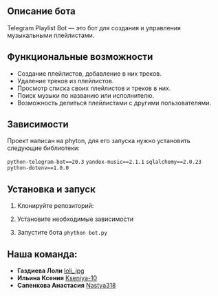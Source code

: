 ## Описание бота
Telegram Playlist Bot — это бот для создания и управления музыкальными плейлистами.
## Функциональные возможности
- Создание плейлистов, добавление в них треков.
- Удаление треков из плейлистов.
- Просмотр списка своих плейлистов и треков в них.
- Поиск музыки по названию или исполнителю.
- Возможность делиться плейлистами с другими пользователями.

## Зависимости
Проект написан на phyton, для его запуска нужно установить следующие библиотеки:

```python-telegram-bot==20.3```
```yandex-music==2.1.1```
```sqlalchemy==2.0.23```
```python-dotenv==1.0.0```
## Установка и запуск
1. Клонируйте репозиторий:
   
2. Установите необходимые зависимости
3. Запустите бота
   ```phython bot.py```

## Наша команда:
- **Газдиева Лоли** [loli_jpg](https://github.com/loli-jpg)
- **Ильина Ксения** [Kseniya-10](https://github.com/Kseniya-10)
- **Сапенкова Анастасия** [Nastya318](https://github.com/Nastya318)
